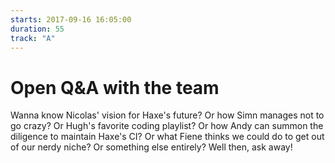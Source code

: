 ```yaml
---
starts: 2017-09-16 16:05:00
duration: 55
track: "A"
---
```


# Open Q&A with the team

Wanna know Nicolas' vision for Haxe's future? Or how Simn manages not to go crazy? Or Hugh's favorite coding playlist? Or how Andy can summon the diligence to maintain Haxe's CI? Or what Fiene thinks we could do to get out of our nerdy niche? Or something else entirely? Well then, ask away!